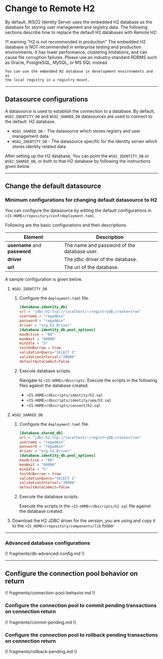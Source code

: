 # Change to Remote H2

By default, WSO2 Identity Server uses the embedded H2 database as the database
for storing user management and registry data.
The following sections describe how to replace the default H2 databases
with Remote H2:

!!! warning "H2 is not recommended in production"
    The embedded H2 database is NOT recommended in enterprise testing and
    production environments. It has lower performance, clustering
    limitations, and can cause file corruption failures. Please use an
    industry-standard RDBMS such as Oracle, PostgreSQL, MySQL, or MS SQL
    instead.
    
    You can use the embedded H2 database in development environments and as
    the local registry in a registry mount.

---   

## Datasource configurations

A datasource is used to establish the connection to a database. By
default, `WSO2_IDENTITY_DB` and `WSO2_SHARED_DB` datasources are used to connect
to the default  H2 database. 

- `WSO2_SHARED_DB` - The datasource which stores registry and user management
                     data.
- `WSO2_IDENTITY_DB` - The datasource specific for the identity server which stores
                       identity related data
                       
After setting up the H2 database, You can point the `WSO2_IDENTITY_DB` or 
`WSO2_SHARED_DB`, or both to that H2 database by following the instructions given below.

---

## Change the default datasource

### Minimum configurations for changing default datasource to H2
 
You can configure the datasource by editing the default configurations in `<IS-HOME>/repository/conf/deployment.toml`. 

Following are the basic configurations and their descriptions. 

<table>
<thead>
<tr class="header">
<th>Element</th>
<th>Description</th>
</tr>
</thead>
<tbody>
<tr class="even">
<td><strong>username</strong> and <strong>password</strong></td>
<td>The name and password of the database user.</td>
</tr>
<tr class="even">
<td><strong>driver</strong></td>
<td>The jdbc driver of the database.</td>
</tr>
<tr class="even">
<td><strong>url</strong></td>
<td>The url of the database.</td>
</tr>
</table>   
 
A sample configuration is given below.

1. `WSO2_IDENTITY_DB` 

    1. Configure the `deployment.toml` file.

        ``` toml
        [database.identity_db]
        url = "jdbc:h2:tcp://localhost/~/registryDB;create=true"
        username = "regadmin"
        password = "regadmin"
        driver = "org.h2.Driver"
        [database.identity_db.pool_options]
        maxActive = "80"
        maxWait = "60000"
        minIdle = "5"
        testOnBorrow = true
        validationQuery="SELECT 1"
        validationInterval="30000"
        defaultAutoCommit=false
        ```
    
    1. Execute database scripts.
    
        Navigate to `<IS-HOME>/dbscripts`. Execute the scripts in the following files against the database created.
        
        - `<IS-HOME>/dbscripts/identity/h2.sql`
        - `<IS-HOME>/dbscripts/identity/uma/h2.sql`
        - `<IS-HOME>/dbscripts/consent/h2.sql`
        
2. `WSO2_SHARED_DB`
    
    1. Configure the `deployment.toml` file.

        ``` toml
        [database.shared_db]
        url = "jdbc:h2:tcp://localhost/~/registryDB;create=true"
        username = "regadmin"
        password = "regadmin"
        driver = "org.h2.Driver"
        [database.identity_db.pool_options]
        maxActive = "80"
        maxWait = "60000"
        minIdle = "5"
        testOnBorrow = true
        validationQuery="SELECT 1"
        validationInterval="30000"
        defaultAutoCommit=false
        ```
        
    1.  Execute the database scripts.
    
        Execute the scripts in the `<IS-HOME>/dbscripts/h2.sql` file against the database created.
    
3.  Download the H2 JDBC driver for the version, you are using and copy it to the `<IS_HOME>/repository/components/lib` folder  



---            

### Advanced database configurations

{! fragments/db-advanced-config.md !}

---
  
## Configure the connection pool behavior on return 

{! fragments/connection-pool-behavior.md !}

### Configure the connection pool to commit pending transactions on connection return
        
{! fragments/commit-pending.md !}

### Configure the connection pool to rollback pending transactions on connection return

{! fragments/rollback-pending.md !}